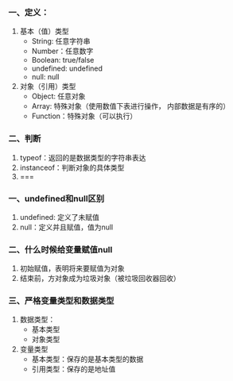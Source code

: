 
 ### 一、定义：
 1. 基本（值）类型
    - String: 任意字符串
    - Number：任意数字
    - Boolean: true/false
    - undefined: undefined 
    - null: null
 2. 对象（引用）类型
    - Object: 任意对象
    - Array: 特殊对象（使用数值下表进行操作， 内部数据是有序的）
    - Function：特殊对象（可以执行）

 ### 二、判断
 1. typeof：返回的是数据类型的字符串表达
 2. instanceof：判断对象的具体类型
 3. === 

 

 ### 一、undefined和null区别
 1. undefined: 定义了未赋值
 2. null：定义并且赋值，值为null
 ### 二、什么时候给变量赋值null
 1. 初始赋值，表明将来要赋值为对象
 2. 结束前，方对象成为垃圾对象（被垃圾回收器回收）
 ### 三、严格变量类型和数据类型
1. 数据类型：
    - 基本类型
    - 对象类型
2. 变量类型
    - 基本类型：保存的是基本类型的数据
    - 引用类型：保存的是地址值
